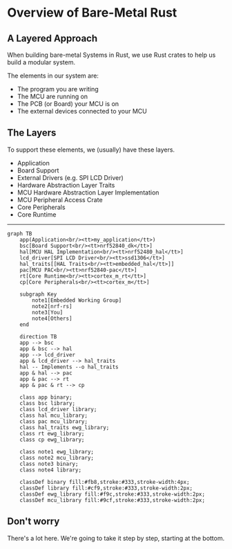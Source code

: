 # Overview of Bare-Metal Rust

## A Layered Approach

When building bare-metal Systems in Rust, we use Rust crates to help us build a modular system.

The elements in our system are:

* The program you are writing
* The MCU are running on
* The PCB (or Board) your MCU is on
* The external devices connected to your MCU

## The Layers

To support these elements, we (usually) have these layers.

* Application
* Board Support
* External Drivers (e.g. SPI LCD Driver)
* Hardware Abstraction Layer Traits
* MCU Hardware Abstraction Layer Implementation
* MCU Peripheral Access Crate
* Core Peripherals
* Core Runtime

---

```mermaid
graph TB
    app(Application<br/><tt>my_application</tt>)
    bsc[Board Support<br/><tt>nrf52840_dk</tt>]
    hal[MCU HAL Implementation<br/><tt>nrf52480_hal</tt>]
    lcd_driver[SPI LCD Driver<br/><tt>ssd1306</tt>]
    hal_traits[[HAL Traits<br/><tt>embedded_hal</tt>]]
    pac[MCU PAC<br/><tt>nrf52840-pac</tt>]
    rt[Core Runtime<br/><tt>cortex_m_rt</tt>]
    cp[Core Peripherals<br/><tt>cortex_m</tt>]

    subgraph Key
        note1[Embedded Working Group]
        note2[nrf-rs]
        note3[You]
        note4[Others]
    end

    direction TB
    app --> bsc
    app & bsc --> hal
    app --> lcd_driver
    app & lcd_driver --> hal_traits
    hal -- Implements --o hal_traits
    app & hal --> pac
    app & pac --> rt
    app & pac & rt --> cp

    class app binary;
    class bsc library;
    class lcd_driver library;
    class hal mcu_library;
    class pac mcu_library;
    class hal_traits ewg_library;
    class rt ewg_library;
    class cp ewg_library;

    class note1 ewg_library;
    class note2 mcu_library;
    class note3 binary;
    class note4 library;

    classDef binary fill:#fb8,stroke:#333,stroke-width:4px;
    classDef library fill:#cf9,stroke:#333,stroke-width:2px;
    classDef ewg_library fill:#f9c,stroke:#333,stroke-width:2px;
    classDef mcu_library fill:#9cf,stroke:#333,stroke-width:2px;
```

## Don't worry

There's a lot here. We're going to take it step by step, starting at the bottom.
